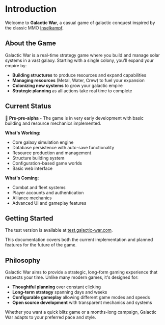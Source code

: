 # Introduction

Welcome to **Galactic War**, a casual game of galactic conquest inspired by the classic MMO [Inselkampf](https://ik-seite.de/en/index.php).

## About the Game

Galactic War is a real-time strategy game where you build and manage solar systems in a vast galaxy. Starting with a single colony, you'll expand your empire by:

- **Building structures** to produce resources and expand capabilities
- **Managing resources** (Metal, Water, Crew) to fuel your expansion
- **Colonizing new systems** to grow your galactic empire
- **Strategic planning** as all actions take real time to complete

## Current Status

🚧 **Pre-pre-alpha** - The game is in very early development with basic building and resource mechanics implemented.

**What's Working:**

- Core galaxy simulation engine
- Database persistence with auto-save functionality
- Resource production and management
- Structure building system
- Configuration-based game worlds
- Basic web interface

**What's Coming:**

- Combat and fleet systems
- Player accounts and authentication
- Alliance mechanics
- Advanced UI and gameplay features

## Getting Started

The test version is available at [test.galactic-war.com](https://test.galactic-war.com).

This documentation covers both the current implementation and planned features for the future of the game.

## Philosophy

Galactic War aims to provide a strategic, long-form gaming experience that respects your time. Unlike many modern games, it's designed for:

- **Thoughtful planning** over constant clicking
- **Long-term strategy** spanning days and weeks
- **Configurable gameplay** allowing different game modes and speeds
- **Open source development** with transparent mechanics and systems

Whether you want a quick blitz game or a months-long campaign, Galactic War adapts to your preferred pace and style.
